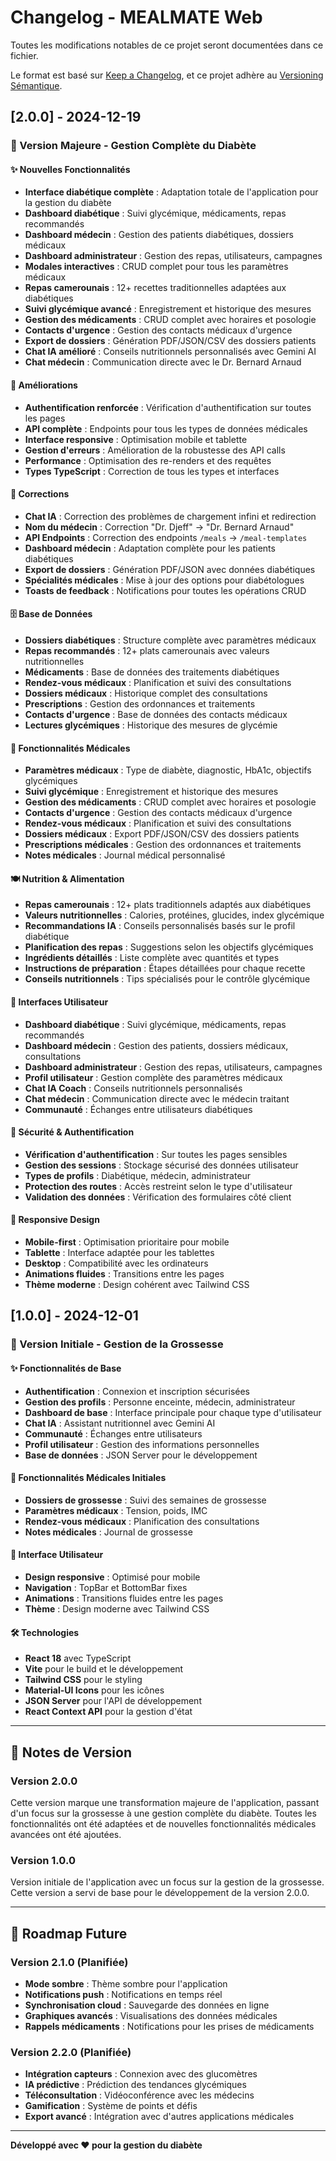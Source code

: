 # Changelog - MEALMATE Web

Toutes les modifications notables de ce projet seront documentées dans ce fichier.

Le format est basé sur [Keep a Changelog](https://keepachangelog.com/fr/1.0.0/),
et ce projet adhère au [Versioning Sémantique](https://semver.org/lang/fr/).

## [2.0.0] - 2024-12-19

### 🎉 Version Majeure - Gestion Complète du Diabète

#### ✨ Nouvelles Fonctionnalités
- **Interface diabétique complète** : Adaptation totale de l'application pour la gestion du diabète
- **Dashboard diabétique** : Suivi glycémique, médicaments, repas recommandés
- **Dashboard médecin** : Gestion des patients diabétiques, dossiers médicaux
- **Dashboard administrateur** : Gestion des repas, utilisateurs, campagnes
- **Modales interactives** : CRUD complet pour tous les paramètres médicaux
- **Repas camerounais** : 12+ recettes traditionnelles adaptées aux diabétiques
- **Suivi glycémique avancé** : Enregistrement et historique des mesures
- **Gestion des médicaments** : CRUD complet avec horaires et posologie
- **Contacts d'urgence** : Gestion des contacts médicaux d'urgence
- **Export de dossiers** : Génération PDF/JSON/CSV des dossiers patients
- **Chat IA amélioré** : Conseils nutritionnels personnalisés avec Gemini AI
- **Chat médecin** : Communication directe avec le Dr. Bernard Arnaud

#### 🔧 Améliorations
- **Authentification renforcée** : Vérification d'authentification sur toutes les pages
- **API complète** : Endpoints pour tous les types de données médicales
- **Interface responsive** : Optimisation mobile et tablette
- **Gestion d'erreurs** : Amélioration de la robustesse des API calls
- **Performance** : Optimisation des re-renders et des requêtes
- **Types TypeScript** : Correction de tous les types et interfaces

#### 🐛 Corrections
- **Chat IA** : Correction des problèmes de chargement infini et redirection
- **Nom du médecin** : Correction "Dr. Djeff" → "Dr. Bernard Arnaud"
- **API Endpoints** : Correction des endpoints `/meals` → `/meal-templates`
- **Dashboard médecin** : Adaptation complète pour les patients diabétiques
- **Export de dossiers** : Génération PDF/JSON avec données diabétiques
- **Spécialités médicales** : Mise à jour des options pour diabétologues
- **Toasts de feedback** : Notifications pour toutes les opérations CRUD

#### 🗄️ Base de Données
- **Dossiers diabétiques** : Structure complète avec paramètres médicaux
- **Repas recommandés** : 12+ plats camerounais avec valeurs nutritionnelles
- **Médicaments** : Base de données des traitements diabétiques
- **Rendez-vous médicaux** : Planification et suivi des consultations
- **Dossiers médicaux** : Historique complet des consultations
- **Prescriptions** : Gestion des ordonnances et traitements
- **Contacts d'urgence** : Base de données des contacts médicaux
- **Lectures glycémiques** : Historique des mesures de glycémie

#### 🏥 Fonctionnalités Médicales
- **Paramètres médicaux** : Type de diabète, diagnostic, HbA1c, objectifs glycémiques
- **Suivi glycémique** : Enregistrement et historique des mesures
- **Gestion des médicaments** : CRUD complet avec horaires et posologie
- **Contacts d'urgence** : Gestion des contacts médicaux d'urgence
- **Rendez-vous médicaux** : Planification et suivi des consultations
- **Dossiers médicaux** : Export PDF/JSON/CSV des dossiers patients
- **Prescriptions médicales** : Gestion des ordonnances et traitements
- **Notes médicales** : Journal médical personnalisé

#### 🍽️ Nutrition & Alimentation
- **Repas camerounais** : 12+ plats traditionnels adaptés aux diabétiques
- **Valeurs nutritionnelles** : Calories, protéines, glucides, index glycémique
- **Recommandations IA** : Conseils personnalisés basés sur le profil diabétique
- **Planification des repas** : Suggestions selon les objectifs glycémiques
- **Ingrédients détaillés** : Liste complète avec quantités et types
- **Instructions de préparation** : Étapes détaillées pour chaque recette
- **Conseils nutritionnels** : Tips spécialisés pour le contrôle glycémique

#### 👥 Interfaces Utilisateur
- **Dashboard diabétique** : Suivi glycémique, médicaments, repas recommandés
- **Dashboard médecin** : Gestion des patients, dossiers médicaux, consultations
- **Dashboard administrateur** : Gestion des repas, utilisateurs, campagnes
- **Profil utilisateur** : Gestion complète des paramètres médicaux
- **Chat IA Coach** : Conseils nutritionnels personnalisés
- **Chat médecin** : Communication directe avec le médecin traitant
- **Communauté** : Échanges entre utilisateurs diabétiques

#### 🔐 Sécurité & Authentification
- **Vérification d'authentification** : Sur toutes les pages sensibles
- **Gestion des sessions** : Stockage sécurisé des données utilisateur
- **Types de profils** : Diabétique, médecin, administrateur
- **Protection des routes** : Accès restreint selon le type d'utilisateur
- **Validation des données** : Vérification des formulaires côté client

#### 📱 Responsive Design
- **Mobile-first** : Optimisation prioritaire pour mobile
- **Tablette** : Interface adaptée pour les tablettes
- **Desktop** : Compatibilité avec les ordinateurs
- **Animations fluides** : Transitions entre les pages
- **Thème moderne** : Design cohérent avec Tailwind CSS

## [1.0.0] - 2024-12-01

### 🎉 Version Initiale - Gestion de la Grossesse

#### ✨ Fonctionnalités de Base
- **Authentification** : Connexion et inscription sécurisées
- **Gestion des profils** : Personne enceinte, médecin, administrateur
- **Dashboard de base** : Interface principale pour chaque type d'utilisateur
- **Chat IA** : Assistant nutritionnel avec Gemini AI
- **Communauté** : Échanges entre utilisateurs
- **Profil utilisateur** : Gestion des informations personnelles
- **Base de données** : JSON Server pour le développement

#### 🏥 Fonctionnalités Médicales Initiales
- **Dossiers de grossesse** : Suivi des semaines de grossesse
- **Paramètres médicaux** : Tension, poids, IMC
- **Rendez-vous médicaux** : Planification des consultations
- **Notes médicales** : Journal de grossesse

#### 🎨 Interface Utilisateur
- **Design responsive** : Optimisé pour mobile
- **Navigation** : TopBar et BottomBar fixes
- **Animations** : Transitions fluides entre les pages
- **Thème** : Design moderne avec Tailwind CSS

#### 🛠️ Technologies
- **React 18** avec TypeScript
- **Vite** pour le build et le développement
- **Tailwind CSS** pour le styling
- **Material-UI Icons** pour les icônes
- **JSON Server** pour l'API de développement
- **React Context API** pour la gestion d'état

---

## 📝 Notes de Version

### Version 2.0.0
Cette version marque une transformation majeure de l'application, passant d'un focus sur la grossesse à une gestion complète du diabète. Toutes les fonctionnalités ont été adaptées et de nouvelles fonctionnalités médicales avancées ont été ajoutées.

### Version 1.0.0
Version initiale de l'application avec un focus sur la gestion de la grossesse. Cette version a servi de base pour le développement de la version 2.0.0.

---

## 🔮 Roadmap Future

### Version 2.1.0 (Planifiée)
- **Mode sombre** : Thème sombre pour l'application
- **Notifications push** : Notifications en temps réel
- **Synchronisation cloud** : Sauvegarde des données en ligne
- **Graphiques avancés** : Visualisations des données médicales
- **Rappels médicaments** : Notifications pour les prises de médicaments

### Version 2.2.0 (Planifiée)
- **Intégration capteurs** : Connexion avec des glucomètres
- **IA prédictive** : Prédiction des tendances glycémiques
- **Téléconsultation** : Vidéoconférence avec les médecins
- **Gamification** : Système de points et défis
- **Export avancé** : Intégration avec d'autres applications médicales

---

**Développé avec ❤️ pour la gestion du diabète**
